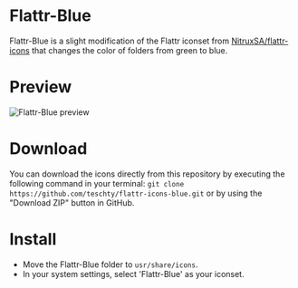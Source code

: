 Flattr-Blue
===========

Flattr-Blue is a slight modification of the Flattr iconset from [NitruxSA/flattr-icons](https://github.com/NitruxSA/flattr-icons) that changes the color of folders from green to blue.

Preview
=======
![Flattr-Blue preview](http://i.imgur.com/hIMb2Rx.png "Flattr-Blue preview")

Download
========
You can download the icons directly from this repository by executing the following command in your terminal:
`git clone https://github.com/teschty/flattr-icons-blue.git`
or by using the "Download ZIP" button in GitHub.

Install
========
* Move the Flattr-Blue folder to `usr/share/icons`.
* In your system settings, select 'Flattr-Blue' as your iconset.

